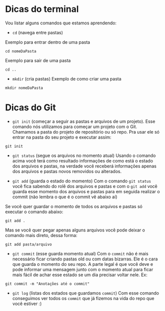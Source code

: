 # Dicas do terminal
Vou listar alguns comandos que estamos aprendendo:

- `cd` (navega entre pastas)

Exemplo para entrar dentro de uma pasta
```
cd nomeDaPasta
```

Exemplo para sair de uma pasta
```
cd ..
```

- `mkdir` (cria pastas)
Exemplo de como criar uma pasta
```
mkdir nomeDaPasta
```




# Dicas do Git
- `git init` (começar a seguir as pastas e arquivos de um projeto). Esse comando nós utilizamos para começar um projeto com o Git. Chamamos a pasta do projeto de repositório ou só repo. Pra usar ele só entrar na pasta do seu projeto e executar assim:
```
git init
```
- `git status` (segue os arquivos no momento atual) Usando o comando acima você terá como resultado informações de como está o estado dos arquivos e pastas, na verdade você receberá informações apenas dos arquivos e pastas novos removidos ou alterados.

- `git add` (guarda o estado do momento) Com o comando `git status` você fica sabendo do rolê dos arquivos e pastas e com o `git add` você guarda esse momento dos arquivos  e pastas para em seguida realizar o commit (não lembra o que é o commit vê abaixo aí)

Se você quer guardar o momento de todos os arquivos e pastas só executar o comando abaixo:
```
git add .
```

Mas se você quer pegar apenas alguns arquivos você pode deixar o comando mais direto, dessa forma:
```
git add pasta/arquivo
```

- `git commit` (esse guarda momento atual) Com o `commit` não é mais necessário ficar criando pastas old ou com datas bizarras. Ele é o cara que guarda o momento do seu repo. A parte legal é que você deve e pode informar uma mensagem junto com o momento atual para ficar mais fácil de achar esse estado se um dia precisar voltar nele. Ex:

```
git commit -m "Anotações até o commit"
```

- `git log` (listas dos estados que guardamos `commit`) Com esse comando conseguimos ver todos os `commit` que já fizemos na vida do repo que você estiver :)